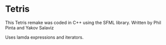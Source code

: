# Tetris
This Tetris remake was coded in C++ using the SFML library.
Written by Phil Pinta and Yakov Salaviz

Uses lamda expressions and iterators.
